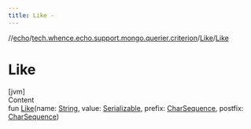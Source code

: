 ```yaml
---
title: Like -
---
```

//[echo](../../index.md)/[tech.whence.echo.support.mongo.querier.criterion](../index.md)/[Like](index.md)/[Like](-like.md)



# Like  
[jvm]  
Content  
fun [Like](-like.md)(name: [String](https://kotlinlang.org/api/latest/jvm/stdlib/kotlin/-string/index.html), value: [Serializable](https://docs.oracle.com/javase/8/docs/api/java/io/Serializable.html), prefix: [CharSequence](https://kotlinlang.org/api/latest/jvm/stdlib/kotlin/-char-sequence/index.html), postfix: [CharSequence](https://kotlinlang.org/api/latest/jvm/stdlib/kotlin/-char-sequence/index.html))  



